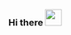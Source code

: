 ### Hi there <img src="https://developers.giphy.com/branch/master/static/confetti-0a96e6d377670579f07fdba955964248.gif" width="30" margin-top="x">

<!--
**anushbhatia/anushbhatia** is a ✨ _special_ ✨ repository because its `README.md` (this file) appears on your GitHub profile.

Here are some ideas to get you started:

- 🔭 I’m currently working on ...
- 🌱 I’m currently learning ...
- 👯 I’m looking to collaborate on ...
- 🤔 I’m looking for help with ...
- 💬 Ask me about ...
- 📫 How to reach me: ...
- 😄 Pronouns: ...
- ⚡ Fun fact: ...
-->
